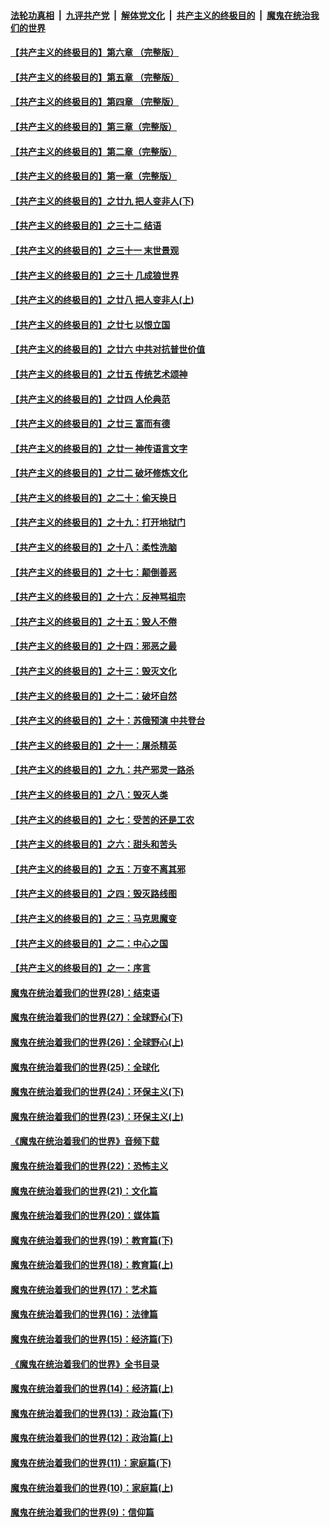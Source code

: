 ####  [法轮功真相](../../../../basic/blob/master/README.md?t=06180302) &nbsp;|&nbsp; [九评共产党](../../../../9ping.md/blob/master/README.md?t=06180302) &nbsp;|&nbsp; [解体党文化](../../../../jtdwh.md/blob/master/README.md?t=06180302)  &nbsp;|&nbsp; [共产主义的终极目的](../../../../gczydzjmd.md/blob/master/README.md?t=06180302) &nbsp;|&nbsp; [魔鬼在统治我们的世界](../../../../mgztzwmdsj.md/blob/master/README.md?t=06180302) 

#### [【共产主义的终极目的】第六章 （完整版）](../pages/nsc422/n11428913.md?t=06180302) 

#### [【共产主义的终极目的】第五章 （完整版）](../pages/nsc422/n11428912.md?t=06180302) 

#### [【共产主义的终极目的】第四章 （完整版）](../pages/nsc422/n11428907.md?t=06180302) 

#### [【共产主义的终极目的】第三章（完整版）](../pages/nsc422/n11428848.md?t=06180302) 

#### [【共产主义的终极目的】第二章（完整版）](../pages/nsc422/n11428831.md?t=06180302) 

#### [【共产主义的终极目的】第一章（完整版）](../pages/nsc422/n11417651.md?t=06180302) 

#### [【共产主义的终极目的】之廿九 把人变非人(下)](../pages/nsc422/n11344140.md?t=06180302) 

#### [【共产主义的终极目的】之三十二 结语](../pages/nsc422/n11360535.md?t=06180302) 

#### [【共产主义的终极目的】之三十一 末世景观](../pages/nsc422/n11351129.md?t=06180302) 

#### [【共产主义的终极目的】之三十 几成狼世界](../pages/nsc422/n11348280.md?t=06180302) 

#### [【共产主义的终极目的】之廿八 把人变非人(上)](../pages/nsc422/n11340492.md?t=06180302) 

#### [【共产主义的终极目的】之廿七 以恨立国](../pages/nsc422/n11336944.md?t=06180302) 

#### [【共产主义的终极目的】之廿六 中共对抗普世价值](../pages/nsc422/n11324785.md?t=06180302) 

#### [【共产主义的终极目的】之廿五 传统艺术颂神](../pages/nsc422/n11296396.md?t=06180302) 

#### [【共产主义的终极目的】之廿四 人伦典范](../pages/nsc422/n11296397.md?t=06180302) 

#### [【共产主义的终极目的】之廿三 富而有德](../pages/nsc422/n11283598.md?t=06180302) 

#### [【共产主义的终极目的】之廿一 神传语言文字](../pages/nsc422/n11263265.md?t=06180302) 

#### [【共产主义的终极目的】之廿二 破坏修炼文化](../pages/nsc422/n11245728.md?t=06180302) 

#### [【共产主义的终极目的】之二十：偷天换日](../pages/nsc422/n11238846.md?t=06180302) 

#### [【共产主义的终极目的】之十九：打开地狱门](../pages/nsc422/n11206376.md?t=06180302) 

#### [【共产主义的终极目的】之十八：柔性洗脑](../pages/nsc422/n11199994.md?t=06180302) 

#### [【共产主义的终极目的】之十七：颠倒善恶](../pages/nsc422/n11179782.md?t=06180302) 

#### [【共产主义的终极目的】之十六：反神骂祖宗](../pages/nsc422/n11166798.md?t=06180302) 

#### [【共产主义的终极目的】之十五：毁人不倦](../pages/nsc422/n11166792.md?t=06180302) 

#### [【共产主义的终极目的】之十四：邪恶之最](../pages/nsc422/n11150249.md?t=06180302) 

#### [【共产主义的终极目的】之十三：毁灭文化](../pages/nsc422/n11135227.md?t=06180302) 

#### [【共产主义的终极目的】之十二：破坏自然](../pages/nsc422/n11135214.md?t=06180302) 

#### [【共产主义的终极目的】之十：苏俄预演 中共登台](../pages/nsc422/n11118424.md?t=06180302) 

#### [【共产主义的终极目的】之十一：屠杀精英](../pages/nsc422/n11118442.md?t=06180302) 

#### [【共产主义的终极目的】之九：共产邪灵一路杀](../pages/nsc422/n11114139.md?t=06180302) 

#### [【共产主义的终极目的】之八：毁灭人类](../pages/nsc422/n11108503.md?t=06180302) 

#### [【共产主义的终极目的】之七：受苦的还是工农](../pages/nsc422/n11101809.md?t=06180302) 

#### [【共产主义的终极目的】之六：甜头和苦头](../pages/nsc422/n11096971.md?t=06180302) 

#### [【共产主义的终极目的】之五：万变不离其邪](../pages/nsc422/n11091285.md?t=06180302) 

#### [【共产主义的终极目的】之四：毁灭路线图](../pages/nsc422/n11086284.md?t=06180302) 

#### [【共产主义的终极目的】之三：马克思魔变](../pages/nsc422/n11061941.md?t=06180302) 

#### [【共产主义的终极目的】之二：中心之国](../pages/nsc422/n11047728.md?t=06180302) 

#### [【共产主义的终极目的】之一：序言](../pages/nsc422/n11086077.md?t=06180302) 

#### [魔鬼在统治着我们的世界(28)：结束语](../pages/nsc422/n10936246.md?t=06180302) 

#### [魔鬼在统治着我们的世界(27)：全球野心(下)](../pages/nsc422/n10928319.md?t=06180302) 

#### [魔鬼在统治着我们的世界(26)：全球野心(上)](../pages/nsc422/n10900318.md?t=06180302) 

#### [魔鬼在统治着我们的世界(25)：全球化](../pages/nsc422/n10788205.md?t=06180302) 

#### [魔鬼在统治着我们的世界(24)：环保主义(下)](../pages/nsc422/n10695307.md?t=06180302) 

#### [魔鬼在统治着我们的世界(23)：环保主义(上)](../pages/nsc422/n10688613.md?t=06180302) 

#### [《魔鬼在统治着我们的世界》音频下载](../pages/nsc422/n10635553.md?t=06180302) 

#### [魔鬼在统治着我们的世界(22)：恐怖主义](../pages/nsc422/n10614727.md?t=06180302) 

#### [魔鬼在统治着我们的世界(21)：文化篇](../pages/nsc422/n10597706.md?t=06180302) 

#### [魔鬼在统治着我们的世界(20)：媒体篇](../pages/nsc422/n10586579.md?t=06180302) 

#### [魔鬼在统治着我们的世界(19)：教育篇(下)](../pages/nsc422/n10564808.md?t=06180302) 

#### [魔鬼在统治着我们的世界(18)：教育篇(上)](../pages/nsc422/n10526970.md?t=06180302) 

#### [魔鬼在统治着我们的世界(17)：艺术篇](../pages/nsc422/n10499093.md?t=06180302) 

#### [魔鬼在统治着我们的世界(16)：法律篇](../pages/nsc422/n10485969.md?t=06180302) 

#### [魔鬼在统治着我们的世界(15)：经济篇(下)](../pages/nsc422/n10469975.md?t=06180302) 

#### [《魔鬼在统治着我们的世界》全书目录](../pages/nsc422/n10464261.md?t=06180302) 

#### [魔鬼在统治着我们的世界(14)：经济篇(上)](../pages/nsc422/n10457370.md?t=06180302) 

#### [魔鬼在统治着我们的世界(13)：政治篇(下)](../pages/nsc422/n10448270.md?t=06180302) 

#### [魔鬼在统治着我们的世界(12)：政治篇(上)](../pages/nsc422/n10444576.md?t=06180302) 

#### [魔鬼在统治着我们的世界(11)：家庭篇(下)](../pages/nsc422/n10440961.md?t=06180302) 

#### [魔鬼在统治着我们的世界(10)：家庭篇(上)](../pages/nsc422/n10435448.md?t=06180302) 

#### [魔鬼在统治着我们的世界(9)：信仰篇](../pages/nsc422/n10432159.md?t=06180302) 

